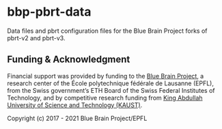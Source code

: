 # bbp-pbrt-data
Data files and pbrt configuration files for the Blue Brain Project forks of pbrt-v2 and pbrt-v3.  

## Funding & Acknowledgment
Financial support was provided by funding to the [Blue Brain Project](https://bluebrain.epfl.ch/), a
research center of the École polytechnique fédérale de Lausanne (EPFL), from the Swiss government’s
ETH Board of the Swiss Federal Institutes of Technology, and by competitive research funding from
[King Abdullah University of Science and Technology (KAUST)](https://www.kaust.edu.sa/en).

Copyright (c) 2017 - 2021 Blue Brain Project/EPFL
